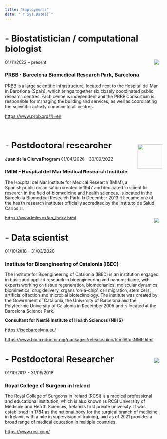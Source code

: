 ```yaml
---
title: "Employments"
date: "`r Sys.Date()`"
---
```


# - Biostatistician / computational biologist
01/11/2022 – present<img src='/images/Slide1.png' align="right" height="up" /> 
<br />


### PRBB - Barcelona Biomedical Research Park, Barcelona 

PRBB is a large scientific infrastructure, located next to the Hospital del Mar in Barcelona (Spain), which brings together six closely coordinated public research centres. Each centre is independent and the PRBB Consortium is responsible for managing the building and services, as well as coordinating the scientific activity common to all centres.

https://www.prbb.org/?l=en

<br />

# - Postdoctoral researcher
**Juan de la Cierva Program**
01/04/2020 - 30/09/2022<img src='/images/Slide2.png' align="right" height="80" style = "position:relative; left:10px; top:-40px;"/>

### IMIM - Hospital del Mar Medical Research Institute 

The Hospital del Mar Institute for Medical Research (IMIM), a Spanish public organisation created in 1947 and dedicated to scientific research in the field of biomedicine and health sciences, is located in the Barcelona Biomedical Research Park. In December 2013 it became one of the health research institutes officially accredited by the Instituto de Salud Carlos III.

https://www.imim.es/en_index.html


# - Data scientist
<img src='/images/Slide3.png' align="right" style = "position:relative; left:0px; top:-100px;"/>

01/10/2018 - 31/03/2020

### Institute for Bioengineering of Catalonia (IBEC)

The Institute for Bioengineering of Catalonia (IBEC) is an institution engaged in basic and applied research in bioengineering and nanomedicine, with experts working on tissue regeneration, biomechanics, molecular dynamics, biomimetics, drug delivery, organs ‘on-a-chip’, cell migration, stem cells, artificial olfaction and microbial biotechnology. The institute was created by the Government of Catalonia, the University of Barcelona and the Polytechnic University of Catalonia in December 2005 and is located at the Barcelona Science Park.

**Consultant for Nestlé Institute of Health Sciences (NIHS)**

https://ibecbarcelona.eu/

https://www.bioconductor.org/packages/release/bioc/html/AlpsNMR.html


# - Postdoctoral Researcher
<img src='/images/Slide4.png' align="right" hight= "80" style = "position:relative; left:0px; top:-40px;"/>
01/10/2017 - 31/09/2018 

### Royal College of Surgeon in Ireland 

The Royal College of Surgeons in Ireland (RCSI) is a medical professional and educational institution, which is also known as RCSI University of Medicine and Health Sciences, Ireland's first private university. It was established in 1784 as the national body for the surgical branch of medicine in Ireland, with a role in supervision of training, and as of 2021 provides a broad range of medical education in multiple countries.

https://www.rcsi.com/

